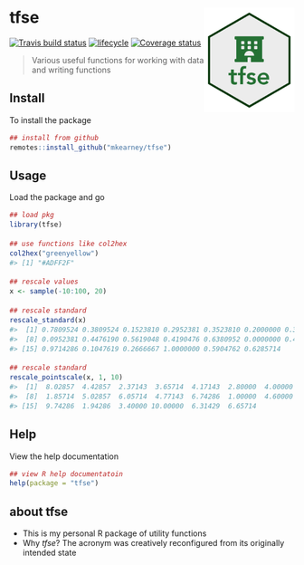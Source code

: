 
<!-- README.md is generated from README.Rmd. Please edit that file -->

# tfse <img src="man/figures/logo.png" width="160px" align="right" />

[![Travis build
status](https://travis-ci.org/mkearney/tfse.svg?branch=master)](https://travis-ci.org/mkearney/tfse)
[![lifecycle](https://img.shields.io/badge/lifecycle-experimental-orange.svg)](https://www.tidyverse.org/lifecycle/#experimental)
[![Coverage
status](https://codecov.io/gh/mkearney/tfse/branch/master/graph/badge.svg)](https://codecov.io/github/mkearney/tfse?branch=master)

> Various useful functions for working with data and writing functions

## Install

To install the package

``` r
## install from github
remotes::install_github("mkearney/tfse")
```

## Usage

Load the package and go

``` r
## load pkg
library(tfse)

## use functions like col2hex
col2hex("greenyellow")
#> [1] "#ADFF2F"

## rescale values
x <- sample(-10:100, 20)

## rescale standard
rescale_standard(x)
#>  [1] 0.7809524 0.3809524 0.1523810 0.2952381 0.3523810 0.2000000 0.3333333
#>  [8] 0.0952381 0.4476190 0.5619048 0.4190476 0.6380952 0.0000000 0.4000000
#> [15] 0.9714286 0.1047619 0.2666667 1.0000000 0.5904762 0.6285714

## rescale standard
rescale_pointscale(x, 1, 10)
#>  [1]  8.02857  4.42857  2.37143  3.65714  4.17143  2.80000  4.00000
#>  [8]  1.85714  5.02857  6.05714  4.77143  6.74286  1.00000  4.60000
#> [15]  9.74286  1.94286  3.40000 10.00000  6.31429  6.65714
```

## Help

View the help documentation

``` r
## view R help documentatoin
help(package = "tfse")
```

## about tfse

  - This is my personal R package of utility functions
  - Why *tfse*? The acronym was creatively reconfigured from its
    originally intended state
